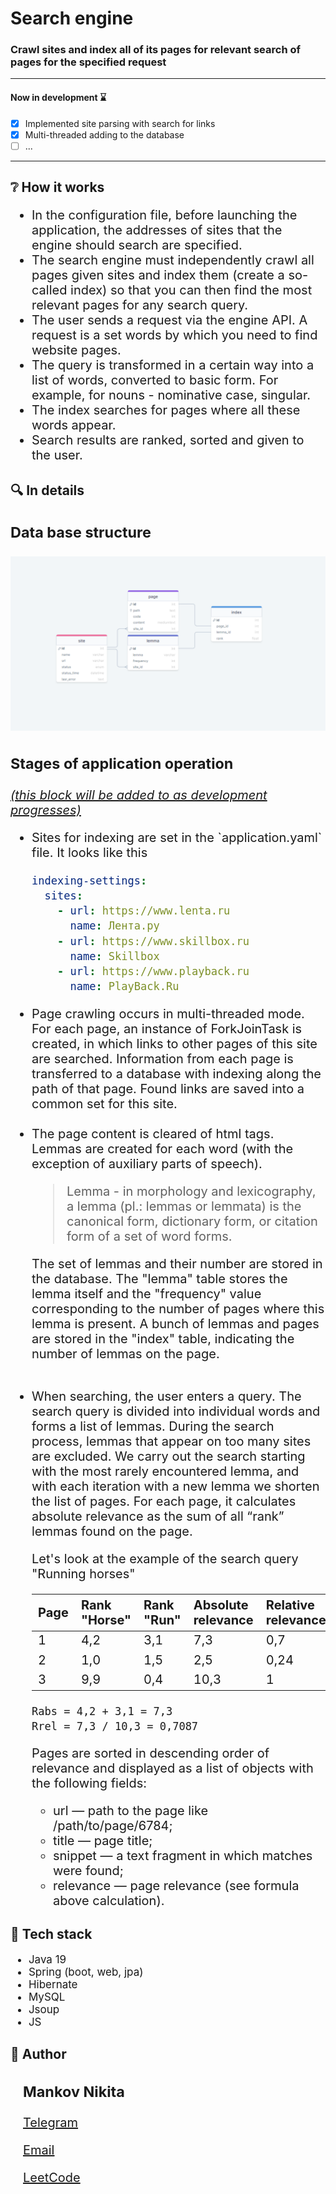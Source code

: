 <h1>Search engine</h1>
<h3>Crawl sites and index all of its pages for relevant search of pages for the specified request</h3>
<hr>
<h4>Now in development &#8987;</h4>

- [x] Implemented site parsing with search for links
- [x] Multi-threaded adding to the database
- [ ] ...
<hr>


<h2>&#x2754; How it works</h2>
<ul style="font-size:20px">
<li> In the configuration file, before launching the application, 
the addresses of sites that the engine should search are specified.</li>

<li> The search engine must independently crawl all pages
given sites and index them (create a so-called index)
so that you can then find the most relevant pages for any
search query.</li>
<li> The user sends a request via the engine API. A request is a set
words by which you need to find website pages.</li>
<li> The query is transformed in a certain way into a list of words,
converted to basic form. For example, for nouns - nominative case, singular.</li>
<li> The index searches for pages where all these words appear.</li>
<li> Search results are ranked, sorted and given to the user.</li>
</ul>


<h2>&#x1F50D; In details</h2>
<div style="font-size:20px">

<h3>Data base structure</h3>

![database](https://github.com/Nikomankov/Search_engine/blob/master/readme_assets/database.png)

<h3>Stages of application operation</h3>

<i><u>(this block will be added to as development progresses)</u></i>
<ul>
<li>Sites for indexing are set in the `application.yaml` file. It looks like this

```yaml
indexing-settings:
  sites:
    - url: https://www.lenta.ru
      name: Лента.ру
    - url: https://www.skillbox.ru
      name: Skillbox
    - url: https://www.playback.ru
      name: PlayBack.Ru
```
</li>

<li>Page crawling occurs in multi-threaded mode. For each page, an instance of 
ForkJoinTask is created, in which links to other pages of this site are searched. Information from 
each page is transferred to a database with indexing along the path of that page. Found links are 
saved into a common set for this site.</li>

<br>

<li>The page content is cleared of html tags. Lemmas are created for each word 
(with the exception of auxiliary parts of speech).
<br>

>Lemma - in morphology and lexicography, a lemma (pl.: lemmas or lemmata) is the canonical form, dictionary form, or citation form of a set of word forms.

The set of lemmas and their number are stored in the database. The "lemma"
table stores the lemma itself and the "frequency" value corresponding to the number of pages where
this lemma is present. A bunch of lemmas and pages are stored in the "index" table, indicating the
number of lemmas on the page.</li>

<br>

<li>When searching, the user enters a query. The search query is divided into individual words and 
forms a list of lemmas. During the search process, lemmas that appear on too many sites are 
excluded. We carry out the search starting with the most rarely encountered lemma, and with each 
iteration with a new lemma we shorten the list of pages.
For each page, it calculates absolute relevance as the sum of all “rank” lemmas found on the page.

Let's look at the example of the search query "Running horses"

| Page | Rank "Horse" | Rank "Run" | Absolute relevance | Relative relevance |
|------|--------------|------------|--------------------|--------------------|
| 1    | 4,2          | 3,1        | 7,3                | 0,7                |
| 2    | 1,0          | 1,5        | 2,5                | 0,24               |
| 3    | 9,9          | 0,4        | 10,3               | 1                  |

    Rabs = 4,2 + 3,1 = 7,3
    Rrel = 7,3 / 10,3 = 0,7087

Pages are sorted in descending order of relevance and displayed as a list of objects with the
following fields:
<ul>
<li>url — path to the page like /path/to/page/6784;</li>
<li>title — page title;</li>
<li>snippet — a text fragment in which matches were found;</li>
<li>relevance — page relevance (see formula above
calculation).</li>
</ul>
</li>
</ul>

</div>

<h2>&#x1F527; Tech stack</h2>
<ul style="font-size:17px">
<li>Java 19</li>
<li>Spring (boot, web, jpa)</li>
<li>Hibernate</li>
<li>MySQL</li>
<li>Jsoup</li>
<li>JS</li>
</ul>

<h2>&#129490; Author</h2>
<div style="font-size:20px; margin-left: 20px;">

<h3>Mankov Nikita</h3>

[Telegram](https://t.me/Nikomankov)

[Email](kislobaa@gmail.com)

[LeetCode](https://leetcode.com/nikomankov/)
</div>
